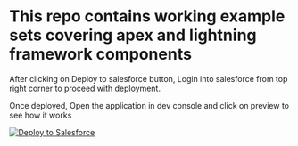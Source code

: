 # This repo contains working example sets covering apex and lightning framework components

After clicking on Deploy to salesforce button, Login into salesforce from top right corner to proceed with deployment.

Once deployed, Open the application in dev console and click on preview to see how it works

<a href="https://githubsfdeploy.herokuapp.com?owner=dineshdk&repo=sfdcpanda&ref=master" target="_blank">
  <img alt="Deploy to Salesforce"
       src="https://raw.githubusercontent.com/afawcett/githubsfdeploy/master/deploy.png">
</a>
